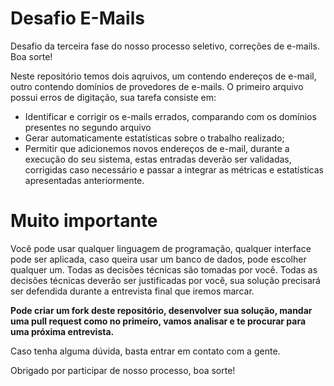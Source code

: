 # Desafio E-Mails

Desafio da terceira fase do nosso processo seletivo, correções de e-mails. Boa sorte!

Neste repositório temos dois aqruivos, um contendo endereços de e-mail, outro contendo domínios de provedores de e-mails.
O primeiro arquivo possui erros de digitação, sua tarefa consiste em:

- Identificar e corrigir os e-mails errados, comparando com os domínios presentes no segundo arquivo
- Gerar automaticamente estatísticas sobre o trabalho realizado;
- Permitir que adicionemos novos endereços de e-mail, durante a execução do seu sistema, estas entradas deverão ser validadas, corrigidas caso necessário e passar a integrar as métricas e estatísticas apresentadas anteriormente.

# Muito importante

Você pode usar qualquer linguagem de programação, qualquer interface pode ser aplicada, caso queira usar um banco de dados, pode escolher qualquer um. Todas as decisões técnicas são tomadas por você. Todas as decisões técnicas deverão ser justificadas por você, sua solução precisará ser defendida durante a entrevista final que iremos marcar.

**Pode criar um fork deste repositório, desenvolver sua solução, mandar uma pull request como no primeiro, vamos analisar e te procurar para uma próxima entrevista.**

Caso tenha alguma dúvida, basta entrar em contato com a gente.

Obrigado por participar de nosso processo, boa sorte!
